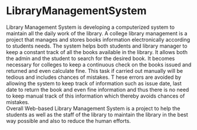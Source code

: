 # LibraryManagementSystem
Library Management System is developing a computerized system to maintain all the daily work of the library.
       A college library management is a project that manages and stores books information electronically according to students needs. 
       The system helps both students and library manager to keep a constant track of all the books available in the library. 
       It allows both the admin and the student to search for the desired book. 
       It becomes necessary for colleges to keep a continuous check on the books issued and returned and even calculate fine. 
       This task if carried out manually will be tedious and includes chances of mistakes. T
       hese errors are avoided by allowing the system to keep track of information such as issue date, last date to return the book and even fine information 
       and thus there is no need to keep manual track of this information which thereby avoids chances of mistakes.     
       Overall Web-based Library Management System is a project to help the students as well as the staff of the library to maintain the library in the best way possible and 
       also to reduce the human efforts.
                        

